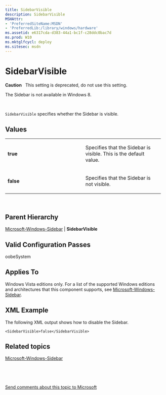 ```yaml
---
title: SidebarVisible
description: SidebarVisible
MSHAttr:
- 'PreferredSiteName:MSDN'
- 'PreferredLib:/library/windows/hardware'
ms.assetid: e6317cda-d383-44a1-bc1f-c28ddc0bac7d
ms.prod: W10
ms.mktglfcycl: deploy
ms.sitesec: msdn
---
```


# SidebarVisible


**Caution**  
This setting is deprecated, do not use this setting.

The Sidebar is not available in Windows 8.

 

`SidebarVisible` specifies whether the Sidebar is visible.

## Values


<table>
<colgroup>
<col width="50%" />
<col width="50%" />
</colgroup>
<tbody>
<tr class="odd">
<td><p><strong>true</strong></p></td>
<td><p>Specifies that the Sidebar is visible. This is the default value.</p></td>
</tr>
<tr class="even">
<td><p><strong>false</strong></p></td>
<td><p>Specifies that the Sidebar is not visible.</p></td>
</tr>
</tbody>
</table>

 

## Parent Hierarchy


[Microsoft-Windows-Sidebar](microsoft-windows-sidebar.md) | **SidebarVisible**

## Valid Configuration Passes


oobeSystem

## Applies To


Windows Vista editions only. For a list of the supported Windows editions and architectures that this component supports, see [Microsoft-Windows-Sidebar](microsoft-windows-sidebar.md).

## XML Example


The following XML output shows how to disable the Sidebar.

``` syntax
<SidebarVisible>false</SidebarVisible>
```

## Related topics


[Microsoft-Windows-Sidebar](microsoft-windows-sidebar.md)

 

 

[Send comments about this topic to Microsoft](mailto:wsddocfb@microsoft.com?subject=Documentation%20feedback%20%5Bp_unattend\p_unattend%5D:%20SidebarVisible%20%20RELEASE:%20%2810/3/2016%29&body=%0A%0APRIVACY%20STATEMENT%0A%0AWe%20use%20your%20feedback%20to%20improve%20the%20documentation.%20We%20don't%20use%20your%20email%20address%20for%20any%20other%20purpose,%20and%20we'll%20remove%20your%20email%20address%20from%20our%20system%20after%20the%20issue%20that%20you're%20reporting%20is%20fixed.%20While%20we're%20working%20to%20fix%20this%20issue,%20we%20might%20send%20you%20an%20email%20message%20to%20ask%20for%20more%20info.%20Later,%20we%20might%20also%20send%20you%20an%20email%20message%20to%20let%20you%20know%20that%20we've%20addressed%20your%20feedback.%0A%0AFor%20more%20info%20about%20Microsoft's%20privacy%20policy,%20see%20http://privacy.microsoft.com/default.aspx. "Send comments about this topic to Microsoft")





